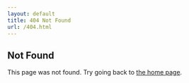 ```yaml
---
layout: default
title: 404 Not Found
url: /404.html
---
```


## Not Found

This page was not found. Try going back to [the home page](/).
